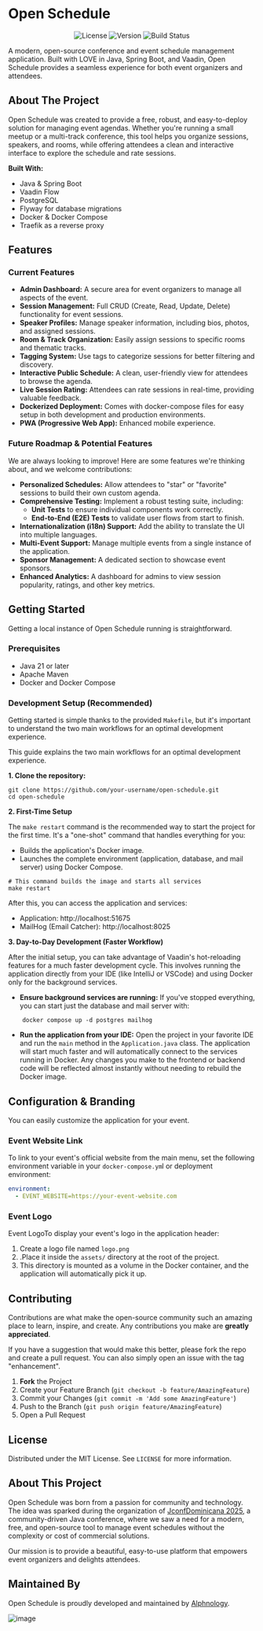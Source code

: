 # Open Schedule

<p align="center">
  <img src="https://img.shields.io/badge/license-MIT-blue.svg" alt="License">
  <img src="https://img.shields.io/badge/version-1.0.5-brightgreen.svg" alt="Version">
  <!-- TODO: Add a GitHub Actions build status badge once CI is set up -->
  <img src="https://github.com/alphnology/open-schedule/actions/workflows/.github/workflows/update-readme-version.yml/badge.svg" alt="Build Status">
</p>

A modern, open-source conference and event schedule management application. Built with LOVE in Java, Spring Boot, and
Vaadin, Open Schedule provides a seamless experience for both event organizers and attendees.

<!-- TODO: Add a screenshot or GIF of the application in action -->
<!-- <p align="center">
  <img src="assets/app-screenshot.png" alt="Application Screenshot" width="700"/>
</p> -->

## About The Project

Open Schedule was created to provide a free, robust, and easy-to-deploy solution for managing event agendas. Whether
you're running a small meetup or a multi-track conference, this tool helps you organize sessions, speakers, and rooms,
while offering attendees a clean and interactive interface to explore the schedule and rate sessions.

**Built With:**

* Java & Spring Boot
* Vaadin Flow
* PostgreSQL
* Flyway for database migrations
* Docker & Docker Compose
* Traefik as a reverse proxy

## Features

### Current Features

* **Admin Dashboard:** A secure area for event organizers to manage all aspects of the event.
* **Session Management:** Full CRUD (Create, Read, Update, Delete) functionality for event sessions.
* **Speaker Profiles:** Manage speaker information, including bios, photos, and assigned sessions.
* **Room & Track Organization:** Easily assign sessions to specific rooms and thematic tracks.
* **Tagging System:** Use tags to categorize sessions for better filtering and discovery.
* **Interactive Public Schedule:** A clean, user-friendly view for attendees to browse the agenda.
* **Live Session Rating:** Attendees can rate sessions in real-time, providing valuable feedback.
* **Dockerized Deployment:** Comes with docker-compose files for easy setup in both development and production
  environments.
* **PWA (Progressive Web App):** Enhanced mobile experience.

### Future Roadmap & Potential Features

We are always looking to improve! Here are some features we're thinking about, and we
welcome contributions:

* **Personalized Schedules:** Allow attendees to "star" or "favorite" sessions to build their own custom agenda.
* **Comprehensive Testing:** Implement a robust testing suite, including:
  *   **Unit Tests** to ensure individual components work correctly.
  *   **End-to-End (E2E) Tests** to validate user flows from start to finish.
* **Internationalization (i18n) Support:** Add the ability to translate the UI into multiple languages.
* **Multi-Event Support:** Manage multiple events from a single instance of the application.
* **Sponsor Management:** A dedicated section to showcase event sponsors.
* **Enhanced Analytics:** A dashboard for admins to view session popularity, ratings, and other key metrics.

## Getting Started

Getting a local instance of Open Schedule running is straightforward.

### Prerequisites

* Java 21 or later
* Apache Maven
* Docker and Docker Compose

### Development Setup (Recommended)

Getting started is simple thanks to the provided `Makefile`, but it's important to understand the two main workflows for
an optimal development experience.

This guide explains the two main workflows for an optimal development experience.

**1. Clone the repository:**

```shell
git clone https://github.com/your-username/open-schedule.git
cd open-schedule
```

**2. First-Time Setup**

The `make restart` command is the recommended way to start the project for the first time. It's a "one-shot" command
that handles everything for you:

* Builds the application's Docker image.
* Launches the complete environment (application, database, and mail server) using Docker Compose.

```shell
# This command builds the image and starts all services
make restart 
```

After this, you can access the application and services:

* Application: http://localhost:51675
* MailHog (Email Catcher): http://localhost:8025

**3. Day-to-Day Development (Faster Workflow)**

After the initial setup, you can take advantage of Vaadin's hot-reloading features for a much faster development cycle.
This involves running the application directly from your IDE (like IntelliJ or VSCode) and using Docker only for the
background services.

* **Ensure background services are running:** If you've stopped everything, you can start just the database and mail
  server with:

```shell
    docker compose up -d postgres mailhog
```

* **Run the application from your IDE:** Open the project in your favorite IDE and run the `main` method in the
  `Application.java` class. The application will start much faster and will automatically connect to the services
  running in Docker. Any changes you make to the frontend or backend code will be reflected almost instantly without
  needing to rebuild the Docker image.

## Configuration & Branding

You can easily customize the application for your event.

### Event Website Link

To link to your event's official website from the main menu, set the following environment variable in your
`docker-compose.ym`l or deployment environment:

```yml
environment:
  - EVENT_WEBSITE=https://your-event-website.com
  ```

### Event Logo

Event LogoTo display your event's logo in the application header:

1. Create a logo file named `logo.png`
2. .Place it inside the `assets/` directory at the root of the project.
3. This directory is mounted as a volume in the Docker container, and the application will automatically pick it up.

## Contributing

Contributions are what make the open-source community such an amazing place to learn, inspire, and create. Any
contributions you make are **greatly appreciated**.

If you have a suggestion that would make this better, please fork the
repo and create a pull request. You can also simply open an issue with the tag "enhancement".

1. **Fork** the Project
2. Create your Feature Branch (`git checkout -b feature/AmazingFeature`)
3. Commit your Changes (`git commit -m 'Add some AmazingFeature'`)
4. Push to the Branch (`git push origin feature/AmazingFeature`)
5. Open a Pull Request

## License

Distributed under the MIT License. See `LICENSE` for more information.

## About This Project

Open Schedule was born from a passion for community and technology. The idea was sparked during the organization of
[JconfDominicana 2025](https://jconfdominicana.org/), a community-driven Java conference, where we saw a need for a
modern, free, and open-source tool to
manage event schedules without the complexity or cost of commercial solutions.

Our mission is to provide a beautiful, easy-to-use platform that empowers event organizers and delights attendees.

## Maintained By

Open Schedule is proudly developed and maintained by [Alphnology](https://alphnology.com/).

![image](https://github.com/user-attachments/assets/2148a45c-c922-4e51-8f96-ca492409f7c1)
